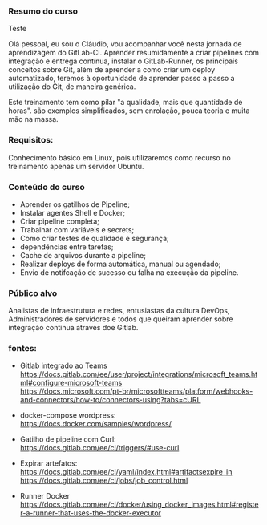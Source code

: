 ### Resumo do curso

Teste

Olá pessoal, eu sou o Cláudio, vou acompanhar você nesta jornada de aprendizagem do GitLab-CI.
Aprender resumidamente a criar pípelines com integração e entrega contínua, instalar o GitLab-Runner, os principais conceitos sobre Git, além de aprender a como criar um deploy automatizado, teremos à oportunidade de aprender passo a passo a utilização do Git, de maneira genérica.

Este treinamento tem como pilar "a qualidade, mais que quantidade de horas". são exemplos simplificados, sem enrolação, pouca teoria e muita mão na massa.

### Requisitos:   
Conhecimento básico em Linux, pois utilizaremos como recurso no treinamento apenas um servidor Ubuntu.

### Conteúdo do curso   
- Aprender os gatilhos de Pipeline;
- Instalar agentes Shell e Docker;
- Criar pipeline completa;
- Trabalhar com variáveis e secrets;
- Como criar testes de qualidade e segurança;
- dependências entre tarefas;
- Cache de arquivos durante a pipeline;
- Realizar deploys de forma automática, manual ou agendado;
- Envio de notifcação de sucesso ou falha na execução da pipeline.

### Público alvo
Analistas de infraestrutura e redes, entusiastas da cultura DevOps, Administradores de servidores e todos que queiram aprender sobre integração continua através doe Gitlab.

### fontes:
- Gitlab integrado ao Teams    
https://docs.gitlab.com/ee/user/project/integrations/microsoft_teams.html#configure-microsoft-teams   
https://docs.microsoft.com/pt-br/microsoftteams/platform/webhooks-and-connectors/how-to/connectors-using?tabs=cURL

- docker-compose wordpress:   
https://docs.docker.com/samples/wordpress/

- Gatilho de pipeline com Curl:   
https://docs.gitlab.com/ee/ci/triggers/#use-curl

- Expirar artefatos:   
https://docs.gitlab.com/ee/ci/yaml/index.html#artifactsexpire_in   
https://docs.gitlab.com/ee/ci/jobs/job_control.html

- Runner Docker   
https://docs.gitlab.com/ee/ci/docker/using_docker_images.html#register-a-runner-that-uses-the-docker-executor
